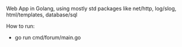 Web App in Golang, using mostly std packages like net/http, log/slog, html/templates, database/sql

How to run:
- go run cmd/forum/main.go
